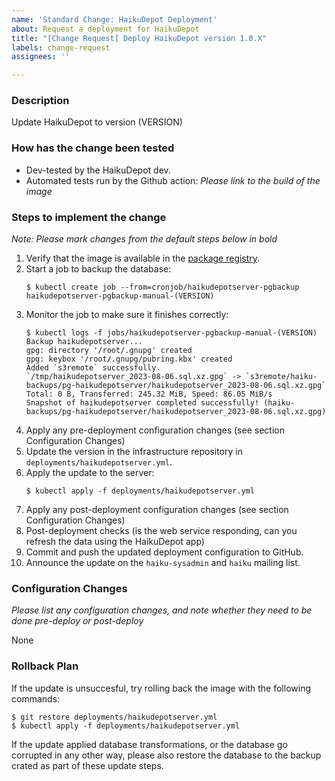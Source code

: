 ```yaml
---
name: 'Standard Change: HaikuDepot Deployment'
about: Request a deployment for HaikuDepot
title: "[Change Request] Deploy HaikuDepot version 1.0.X"
labels: change-request
assignees: ''

---
```


### Description
Update HaikuDepot to version (VERSION)

### How has the change been tested
 * Dev-tested by the HaikuDepot dev.
 * Automated tests run by the Github action: _Please link to the build of the image_

### Steps to implement the change
_Note: Please mark changes from the default steps below in *bold*_

1. Verify that the image is available in the [package registry](https://github.com/haiku/haikudepotserver/pkgs/container/haikudepotserver).
2. Start a job to backup the database:
    ```
    $ kubectl create job --from=cronjob/haikudepotserver-pgbackup haikudepotserver-pgbackup-manual-(VERSION)
    ```
3. Monitor the job to make sure it finishes correctly:
    ```
    $ kubectl logs -f jobs/haikudepotserver-pgbackup-manual-(VERSION)
    Backup haikudepotserver...
    gpg: directory '/root/.gnupg' created
    gpg: keybox '/root/.gnupg/pubring.kbx' created
    Added `s3remote` successfully.
    `/tmp/haikudepotserver_2023-08-06.sql.xz.gpg` -> `s3remote/haiku-backups/pg-haikudepotserver/haikudepotserver_2023-08-06.sql.xz.gpg`
    Total: 0 B, Transferred: 245.32 MiB, Speed: 86.05 MiB/s
    Snapshot of haikudepotserver completed successfully! (haiku-backups/pg-haikudepotserver/haikudepotserver_2023-08-06.sql.xz.gpg)
    ```
4. Apply any pre-deployment configuration changes (see section Configuration Changes)
5. Update the version in the infrastructure repository in `deployments/haikudepotserver.yml`.
6. Apply the update to the server:
    ```
    $ kubectl apply -f deployments/haikudepotserver.yml
    ```
7. Apply any post-deployment configuration changes (see section Configuration Changes)
8. Post-deployment checks (is the web service responding, can you refresh the data using the HaikuDepot app)
9. Commit and push the updated deployment configuration to GitHub.
10. Announce the update on the `haiku-sysadmin` and `haiku` mailing list.

### Configuration Changes
_Please list any configuration changes, and note whether they need to be done pre-deploy or post-deploy_

None

### Rollback Plan
If the update is unsuccesful, try rolling back the image with the following commands:
```
$ git restore deployments/haikudepotserver.yml
$ kubectl apply -f deployments/haikudepotserver.yml
```

If the update applied database transformations, or the database go corrupted in any other way, please also restore the database to the backup crated as part of these update steps.
